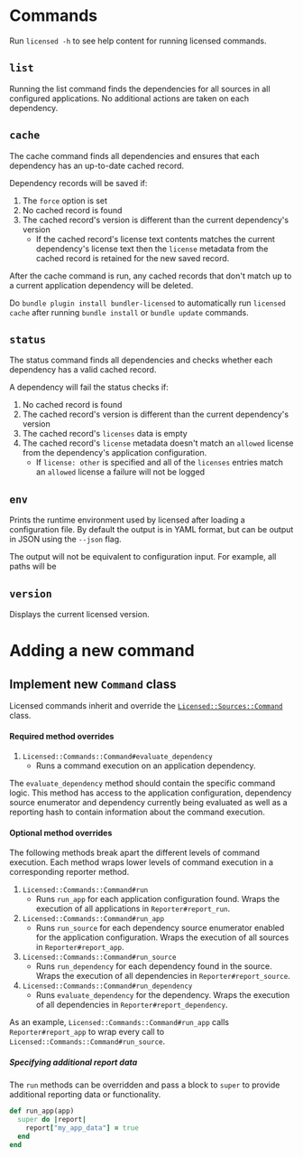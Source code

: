 # Commands

Run `licensed -h` to see help content for running licensed commands.

## `list`

Running the list command finds the dependencies for all sources in all configured applications.  No additional actions are taken on each dependency.

## `cache`

The cache command finds all dependencies and ensures that each dependency has an up-to-date cached record.

Dependency records will be saved if:
1. The `force` option is set
2. No cached record is found
3. The cached record's version is different than the current dependency's version
   - If the cached record's license text contents matches the current dependency's license text then the `license` metadata from the cached record is retained for the new saved record.

After the cache command is run, any cached records that don't match up to a current application dependency will be deleted.

Do `bundle plugin install bundler-licensed` to automatically run `licensed cache` after running `bundle install` or `bundle update` commands.

## `status`

The status command finds all dependencies and checks whether each dependency has a valid cached record.

A dependency will fail the status checks if:
1. No cached record is found
2. The cached record's version is different than the current dependency's version
3. The cached record's `licenses` data is empty
4. The cached record's `license` metadata doesn't match an `allowed` license from the dependency's application configuration.
   - If `license: other` is specified and all of the `licenses` entries match an `allowed` license a failure will not be logged

## `env`

Prints the runtime environment used by licensed after loading a configuration file.  By default the output is in YAML format, but can be output in JSON using the `--json` flag.

The output will not be equivalent to configuration input.  For example, all paths will be

## `version`

Displays the current licensed version.

# Adding a new command

## Implement new `Command` class

Licensed commands inherit and override the [`Licensed::Sources::Command`](../lib/licensed/commands/command.rb) class.

#### Required method overrides
1. `Licensed::Commands::Command#evaluate_dependency`
   - Runs a command execution on an application dependency.

The `evaluate_dependency` method should contain the specific command logic.  This method has access to the application configuration, dependency source enumerator and dependency currently being evaluated as well as a reporting hash to contain information about the command execution.

#### Optional method overrides

The following methods break apart the different levels of command execution.  Each method wraps lower levels of command execution in a corresponding reporter method.

1. `Licensed::Commands::Command#run`
   - Runs `run_app` for each application configuration found.  Wraps the execution of all applications in `Reporter#report_run`.
2. `Licensed::Commands::Command#run_app`
   - Runs `run_source` for each dependency source enumerator enabled for the application configuration.  Wraps the execution of all sources in `Reporter#report_app`.
3. `Licensed::Commands::Command#run_source`
   - Runs `run_dependency` for each dependency found in the source.  Wraps the execution of all dependencies in `Reporter#report_source`.
4. `Licensed::Commands::Command#run_dependency`
   - Runs `evaluate_dependency` for the dependency.  Wraps the execution of all dependencies in `Reporter#report_dependency`.

As an example, `Licensed::Commands::Command#run_app` calls `Reporter#report_app` to wrap every call to `Licensed::Commands::Command#run_source`.

##### Specifying additional report data

The `run` methods can be overridden and pass a block to `super` to provide additional reporting data or functionality.

```ruby
def run_app(app)
  super do |report|
    report["my_app_data"] = true
  end
end
```
